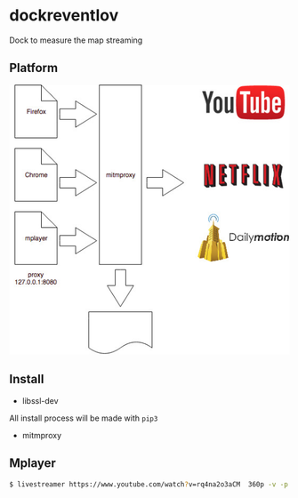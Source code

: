 # dockreventlov
Dock to measure the map streaming

## Platform

![Security](/images/BasicDiagram.jpg)

## Install

* libssl-dev

All install process will be made with ```pip3```
* mitmproxy

## Mplayer

``` sh
$ livestreamer https://www.youtube.com/watch?v=rq4na2o3aCM  360p -v -p mplayer --http-proxy http://127.0.0.1:8080 --https-proxy http://127.0.0.1:8080 --http-no-ssl-verify
```
